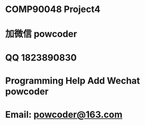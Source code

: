 # COMP90048 Project4
# 加微信 powcoder

# QQ 1823890830

# Programming Help Add Wechat powcoder

# Email: powcoder@163.com


